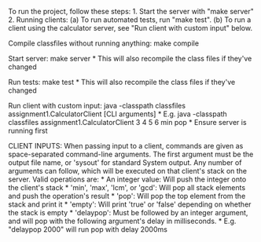 To run the project, follow these steps:
    1. Start the server with "make server"
    2. Running clients:
        (a) To run automated tests, run "make test".
        (b) To run a client using the calculator server, see "Run client with custom input" below.
            
Compile classfiles without running anything:
make compile

Start server:
make server
    * This will also recompile the class files if they've changed

Run tests:
make test
    * This will also recompile the class files if they've changed

Run client with custom input:
java  -classpath classfiles assignment1.CalculatorClient [CLI arguments]
    * E.g. java  -classpath classfiles assignment1.CalculatorClient 3 4 5 6 min pop
    * Ensure server is running first

CLIENT INPUTS:
When passing input to a client, commands are given as space-separated command-line arguments.
The first argument must be the output file name, or 'sysout' for standard System output.
Any number of arguments can follow, which will be executed on that client's stack on the server.
Valid operations are:
    * An integer value: Will push the integer onto the client's stack
    * 'min', 'max', 'lcm', or 'gcd': Will pop all stack elements and push the operation's result
    * 'pop': Will pop the top element from the stack and print it
    * 'empty': Will print 'true' or 'false' depending on whether the stack is empty
    * 'delaypop': Must be followed by an integer argument, and will pop with the following argument's delay in milliseconds.
        * E.g. "delaypop 2000" will run pop with delay 2000ms
